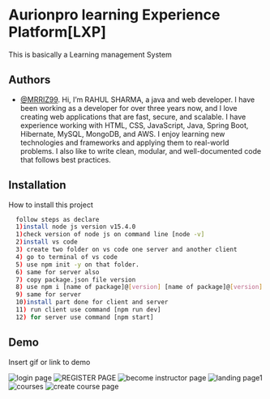 
# Aurionpro learning Experience Platform[LXP]

This is basically a Learning management System



## Authors

- [@MRRIZ99](https://github.com/mrriz99).
Hi, I’m RAHUL SHARMA, a java and web developer. I have been working as a developer for over three years now, and I love creating web applications that are fast, secure, and scalable. I have experience working with HTML, CSS, JavaScript, Java, Spring Boot, Hibernate, MySQL, MongoDB, and AWS. I enjoy learning new technologies and frameworks and applying them to real-world problems. I also like to write clean, modular, and well-documented code that follows best practices.


## Installation

How to install this project 

```bash
  follow steps as declare
  1)install node js version v15.4.0
  1)check version of node js on command line [node -v]
  2)install vs code
  3) create two folder on vs code one server and another client
  4) go to terminal of vs code
  5) use npm init -y on that folder.
  6) same for server also
  7) copy package.json file version
  8) use npm i [name of package]@[version] [name of package]@[version] ....
  9) same for server
  10)install part done for client and server
  11) run client use command [npm run dev]
  12) for server use command [npm start]
```
    
## Demo

Insert gif or link to demo

![login page](https://github.com/mrriz99/aurionpro-LMS/assets/67002071/5db7807e-3071-4f84-9012-23c6894f26a7)
![REGISTER PAGE](https://github.com/mrriz99/aurionpro-LMS/assets/67002071/8498c445-e614-4bd5-9455-84208276d375)
![become instructor page](https://github.com/mrriz99/aurionpro-LMS/assets/67002071/23d347cb-b3b3-4f92-81d5-3980c23f4c71)
![landing page1](https://github.com/mrriz99/aurionpro-LMS/assets/67002071/412629a8-c308-4cbe-b4bc-f84202ecf3f9)
![courses](https://github.com/mrriz99/aurionpro-LMS/assets/67002071/2831b4b1-0097-49ad-9a3d-25f35cdf2147)
![create course page](https://github.com/mrriz99/aurionpro-LMS/assets/67002071/63a59902-9f12-460f-9e5a-85b1b1d93f91)
